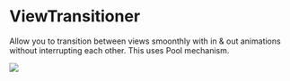 # ViewTransitioner
Allow you to transition between views smoonthly with in &amp; out animations without interrupting each other. This uses Pool mechanism.


[![](https://jitpack.io/v/zeroarst/ViewTransitioner.svg)](https://jitpack.io/#zeroarst/ViewTransitioner)
